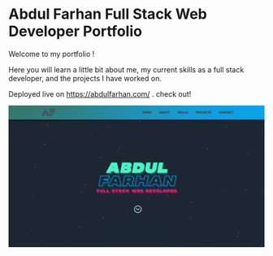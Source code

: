 # Abdul Farhan Full Stack Web Developer Portfolio

Welcome to my portfolio !

Here you will learn a little bit about me, my current skills as a full stack developer, and the projects I have worked on.

Deployed live on <https://abdulfarhan.com/> . check out!

![portfolio homepage](portfolio.png)
